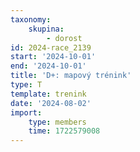 ```yaml
---
taxonomy:
    skupina:
        - dorost
id: 2024-race_2139
start: '2024-10-01'
end: '2024-10-01'
title: 'D+: mapový trénink'
type: T
template: trenink
date: '2024-08-02'
import:
    type: members
    time: 1722579008
---
```


